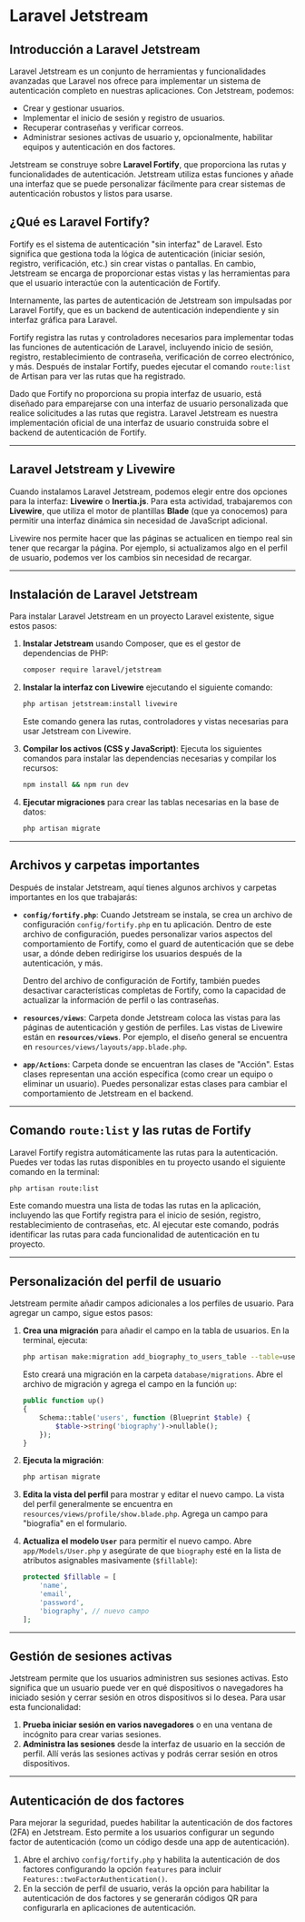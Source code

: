# Laravel Jetstream

## **Introducción a Laravel Jetstream**

Laravel Jetstream es un conjunto de herramientas y funcionalidades avanzadas que Laravel nos ofrece para implementar un sistema de autenticación completo en nuestras aplicaciones. Con Jetstream, podemos:

* Crear y gestionar usuarios.
* Implementar el inicio de sesión y registro de usuarios.
* Recuperar contraseñas y verificar correos.
* Administrar sesiones activas de usuario y, opcionalmente, habilitar equipos y autenticación en dos factores.

Jetstream se construye sobre **Laravel Fortify**, que proporciona las rutas y funcionalidades de autenticación. Jetstream utiliza estas funciones y añade una interfaz que se puede personalizar fácilmente para crear sistemas de autenticación robustos y listos para usarse.

## **¿Qué es Laravel Fortify?**&#x20;

Fortify es el sistema de autenticación "sin interfaz" de Laravel. Esto significa que gestiona toda la lógica de autenticación (iniciar sesión, registro, verificación, etc.) sin crear vistas o pantallas. En cambio, Jetstream se encarga de proporcionar estas vistas y las herramientas para que el usuario interactúe con la autenticación de Fortify.

Internamente, las partes de autenticación de Jetstream son impulsadas por Laravel Fortify, que es un backend de autenticación independiente y sin interfaz gráfica para Laravel.

Fortify registra las rutas y controladores necesarios para implementar todas las funciones de autenticación de Laravel, incluyendo inicio de sesión, registro, restablecimiento de contraseña, verificación de correo electrónico, y más. Después de instalar Fortify, puedes ejecutar el comando `route:list` de Artisan para ver las rutas que ha registrado.

Dado que Fortify no proporciona su propia interfaz de usuario, está diseñado para emparejarse con una interfaz de usuario personalizada que realice solicitudes a las rutas que registra. Laravel Jetstream es nuestra implementación oficial de una interfaz de usuario construida sobre el backend de autenticación de Fortify.

***

## **Laravel Jetstream y Livewire**

Cuando instalamos Laravel Jetstream, podemos elegir entre dos opciones para la interfaz: **Livewire** o **Inertia.js**. Para esta actividad, trabajaremos con **Livewire**, que utiliza el motor de plantillas **Blade** (que ya conocemos) para permitir una interfaz dinámica sin necesidad de JavaScript adicional.

Livewire nos permite hacer que las páginas se actualicen en tiempo real sin tener que recargar la página. Por ejemplo, si actualizamos algo en el perfil de usuario, podemos ver los cambios sin necesidad de recargar.

***

## **Instalación de Laravel Jetstream**

Para instalar Laravel Jetstream en un proyecto Laravel existente, sigue estos pasos:

1.  **Instalar Jetstream** usando Composer, que es el gestor de dependencias de PHP:

    ```bash
    composer require laravel/jetstream
    ```
2.  **Instalar la interfaz con Livewire** ejecutando el siguiente comando:

    ```bash
    php artisan jetstream:install livewire
    ```

    Este comando genera las rutas, controladores y vistas necesarias para usar Jetstream con Livewire.
3.  **Compilar los activos (CSS y JavaScript)**: Ejecuta los siguientes comandos para instalar las dependencias necesarias y compilar los recursos:

    ```bash
    npm install && npm run dev
    ```
4.  **Ejecutar migraciones** para crear las tablas necesarias en la base de datos:

    ```bash
    php artisan migrate
    ```

***

## **Archivos y carpetas importantes**

Después de instalar Jetstream, aquí tienes algunos archivos y carpetas importantes en los que trabajarás:

*   **`config/fortify.php`**:  Cuando Jetstream se instala, se crea un archivo de configuración `config/fortify.php` en tu aplicación. Dentro de este archivo de configuración, puedes personalizar varios aspectos del comportamiento de Fortify, como el guard de autenticación que se debe usar, a dónde deben redirigirse los usuarios después de la autenticación, y más.

    Dentro del archivo de configuración de Fortify, también puedes desactivar características completas de Fortify, como la capacidad de actualizar la información de perfil o las contraseñas.
* **`resources/views`**: Carpeta donde Jetstream coloca las vistas para las páginas de autenticación y gestión de perfiles. Las vistas de Livewire están en **`resources/views`**. Por ejemplo, el diseño general se encuentra en `resources/views/layouts/app.blade.php`.
* **`app/Actions`**: Carpeta donde se encuentran las clases de "Acción". Estas clases representan una acción específica (como crear un equipo o eliminar un usuario). Puedes personalizar estas clases para cambiar el comportamiento de Jetstream en el backend.

***

## **Comando `route:list` y las rutas de Fortify**

Laravel Fortify registra automáticamente las rutas para la autenticación. Puedes ver todas las rutas disponibles en tu proyecto usando el siguiente comando en la terminal:

```bash
php artisan route:list
```

Este comando muestra una lista de todas las rutas en la aplicación, incluyendo las que Fortify registra para el inicio de sesión, registro, restablecimiento de contraseñas, etc. Al ejecutar este comando, podrás identificar las rutas para cada funcionalidad de autenticación en tu proyecto.

***

## **Personalización del perfil de usuario**

Jetstream permite añadir campos adicionales a los perfiles de usuario. Para agregar un campo, sigue estos pasos:

1.  **Crea una migración** para añadir el campo en la tabla de usuarios. En la terminal, ejecuta:

    ```bash
    php artisan make:migration add_biography_to_users_table --table=users
    ```

    Esto creará una migración en la carpeta `database/migrations`. Abre el archivo de migración y agrega el campo en la función `up`:

    ```php
    public function up()
    {
        Schema::table('users', function (Blueprint $table) {
            $table->string('biography')->nullable();
        });
    }
    ```
2.  **Ejecuta la migración**:

    ```bash
    php artisan migrate
    ```
3. **Edita la vista del perfil** para mostrar y editar el nuevo campo. La vista del perfil generalmente se encuentra en `resources/views/profile/show.blade.php`. Agrega un campo para "biografía" en el formulario.
4.  **Actualiza el modelo `User`** para permitir el nuevo campo. Abre `app/Models/User.php` y asegúrate de que `biography` esté en la lista de atributos asignables masivamente (`$fillable`):

    ```php
    protected $fillable = [
        'name',
        'email',
        'password',
        'biography', // nuevo campo
    ];
    ```

***

## **Gestión de sesiones activas**

Jetstream permite que los usuarios administren sus sesiones activas. Esto significa que un usuario puede ver en qué dispositivos o navegadores ha iniciado sesión y cerrar sesión en otros dispositivos si lo desea. Para usar esta funcionalidad:

1. **Prueba iniciar sesión en varios navegadores** o en una ventana de incógnito para crear varias sesiones.
2. **Administra las sesiones** desde la interfaz de usuario en la sección de perfil. Allí verás las sesiones activas y podrás cerrar sesión en otros dispositivos.

***

## **Autenticación de dos factores**&#x20;

Para mejorar la seguridad, puedes habilitar la autenticación de dos factores (2FA) en Jetstream. Esto permite a los usuarios configurar un segundo factor de autenticación (como un código desde una app de autenticación).

1. Abre el archivo `config/fortify.php` y habilita la autenticación de dos factores configurando la opción `features` para incluir `Features::twoFactorAuthentication()`.
2. En la sección de perfil de usuario, verás la opción para habilitar la autenticación de dos factores y se generarán códigos QR para configurarla en aplicaciones de autenticación.
